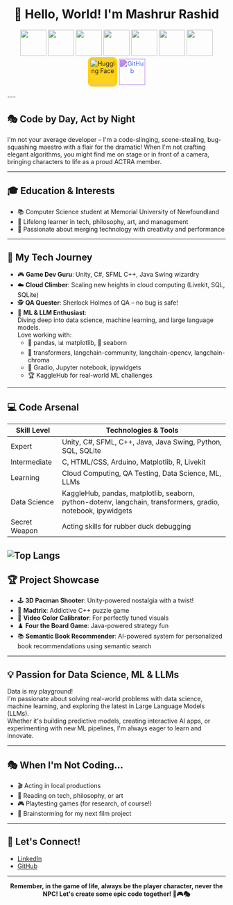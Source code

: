 <h1 align="center">👋 Hello, World! I'm Mashrur Rashid</h1>

<p align="center">
  <!-- Main Stack Icons -->
  <img src="https://skillicons.dev/icons?i=unity,cs,cpp,java,py,sql,html,css,arduino" height="60"/>
  <img src="https://cdn.jsdelivr.net/gh/devicons/devicon/icons/jupyter/jupyter-original-wordmark.svg" height="60"/>
  <img src="https://cdn.jsdelivr.net/gh/devicons/devicon/icons/pandas/pandas-original.svg" height="60"/>
  <img src="https://cdn.jsdelivr.net/gh/devicons/devicon/icons/seaborn/seaborn-original.svg" height="60"/>
  <img src="https://cdn.jsdelivr.net/gh/devicons/devicon/icons/numpy/numpy-original.svg" height="60"/>
  <img src="https://cdn.jsdelivr.net/gh/devicons/devicon/icons/tensorflow/tensorflow-original.svg" height="60"/>
  <img src="https://cdn.jsdelivr.net/gh/devicons/devicon/icons/pytorch/pytorch-original.svg" height="60"/>

  <!-- Hugging Face (custom color) -->
  <img src="https://huggingface.co/front/assets/huggingface_logo-noborder.svg" height="60" style="background:#FFD21C; border-radius:10px; padding:4px;" title="Hugging Face" />

  <!-- Radio (example, replace with your preferred icon and color) -->
 

  <!-- ChromaDB (example, replace with your preferred icon and color) -->

  <!-- GitHub (custom color) -->
  <img src="https://cdn.jsdelivr.net/gh/devicons/devicon/icons/github/github-original.svg" height="60" style="filter: invert(28%) sepia(83%) saturate(1500%) hue-rotate(215deg) brightness(95%) contrast(90%);" title="GitHub" />
</p>
  <!-- LivKit (no official icon, you may want to provide a link here if available) -->
  <!-- <img src="LINK_TO_LIVKIT_ICON" height="60" alt="LivKit"/> -->
</p>
---

## 🎭 Code by Day, Act by Night

I'm not your average developer – I'm a code-slinging, scene-stealing, bug-squashing maestro with a flair for the dramatic! When I'm not crafting elegant algorithms, you might find me on stage or in front of a camera, bringing characters to life as a proud ACTRA member.

---

## 🎓 Education & Interests

- 📚 Computer Science student at Memorial University of Newfoundland
- 🧠 Lifelong learner in tech, philosophy, art, and management
- 🌟 Passionate about merging technology with creativity and performance

---

## 🚀 My Tech Journey

- 🎮 **Game Dev Guru**: Unity, C#, SFML C++, Java Swing wizardry
- ☁️ **Cloud Climber**: Scaling new heights in cloud computing (Livekit, SQL, SQLite)
- 🕵️ **QA Quester**: Sherlock Holmes of QA – no bug is safe!
- 🤖 **ML & LLM Enthusiast**:  
  Diving deep into data science, machine learning, and large language models.  
  Love working with:
  - 🐼 pandas, 📊 matplotlib, 🎨 seaborn
  - 🤖 transformers, langchain-community, langchain-opencv, langchain-chroma
  - 🚀 Gradio, Jupyter notebook, ipywidgets
  - 🏆 KaggleHub for real-world ML challenges

---

## 💻 Code Arsenal

| Skill Level     | Technologies & Tools                                                                                       |
|-----------------|----------------------------------------------------------------------------------------------------------|
| Expert          | Unity, C#, SFML, C++, Java, Java Swing, Python, SQL, SQLite                                              |
| Intermediate    | C, HTML/CSS, Arduino, Matplotlib, R, Livekit                                                             |
| Learning        | Cloud Computing, QA Testing, Data Science, ML, LLMs                                                      |
| Data Science    | KaggleHub, pandas, matplotlib, seaborn, python-dotenv, langchain, transformers, gradio, notebook, ipywidgets |
| Secret Weapon   | Acting skills for rubber duck debugging                                                                  |

![Top Langs](https://github-readme-stats.vercel.app/api/top-langs/?username=mashrusabri71&layout=compact&theme=radical)
---



## 🏆 Project Showcase

- 🕹️ **3D Pacman Shooter**: Unity-powered nostalgia with a twist!
- 🧠 **Madtrix**: Addictive C++ puzzle game
- 🎨 **Video Color Calibrator**: For perfectly tuned visuals
- ♟️ **Four the Board Game**: Java-powered strategy fun
- 📚 **Semantic Book Recommender**: AI-powered system for personalized book recommendations using semantic search

---

## 💡 Passion for Data Science, ML & LLMs

Data is my playground!  
I'm passionate about solving real-world problems with data science, machine learning, and exploring the latest in Large Language Models (LLMs).  
Whether it's building predictive models, creating interactive AI apps, or experimenting with new ML pipelines, I'm always eager to learn and innovate.

---

## 🎭 When I'm Not Coding...

- 🎬 Acting in local productions
- 📖 Reading on tech, philosophy, or art
- 🎮 Playtesting games (for research, of course!)
- 🎥 Brainstorming for my next film project

---

## 🌟 Let's Connect!

- [LinkedIn](https://www.linkedin.com/in/mashrur-rashid-actra-a6078319b/)  
- [GitHub](https://github.com/mashrusabri71)

---

<p align="center"><b>
Remember, in the game of life, always be the player character, never the NPC!  
Let's create some epic code together! 🚀🎮🎭
</b></p>
